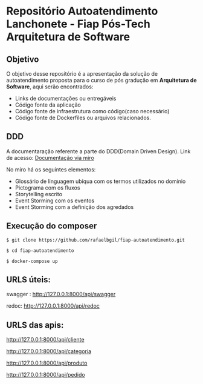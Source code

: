 # Repositório Autoatendimento Lanchonete - Fiap Pós-Tech Arquitetura de Software

## Objetivo
O objetivo desse repositório é a apresentação da solução de autoatendimento proposta para o curso de pós gradução em **Arquitetura de Software**, aqui serão encontrados:
- Links de documentações ou entregáveis
- Código fonte da aplicação
- Código fonte de infraestrutura como código(caso necessário)
- Código fonte de Dockerfiles ou arquivos relacionados.

## DDD
A documentaração referente a parte do DDD(Domain Driven Design).
Link de acesso: [Documentação via miro](https://miro.com/app/board/uXjVMnTeAN8=/?share_link_id=984815149799)

No miro há os seguintes elementos:
- Glossário de linguagem ubíqua com os termos utilizados no dominio
- Pictograma com os fluxos
- Storytelling escrito
- Event Storming com os eventos
- Event Storming com a definição dos agredados

## Execução do composer

``` $ git clone https://github.com/rafaelbgil/fiap-autoatendimento.git ```


``` $ cd fiap-autoatendimento ```


``` $ docker-compose up ```


## URLS úteis:
swagger : http://127.0.0.1:8000/api/swagger

redoc: http://127.0.0.1:8000/api/redoc

## URLS das apis:
http://127.0.0.1:8000/api/cliente 

http://127.0.0.1:8000/api/categoria

http://127.0.0.1:8000/api/produto

http://127.0.0.1:8000/api/pedido